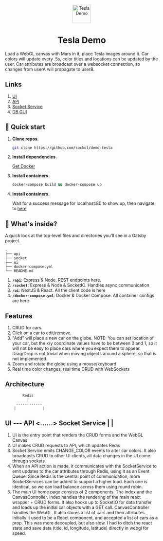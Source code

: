 <p align="center">
  <img alt="Tesla Demo" src="https://www.tesla.com/themes/custom/tesla_frontend/assets/favicons/favicon.ico" width="60" /> 
</p>
<h1 align="center">
  Tesla Demo
</h1>

Load a WebGL canvas with Mars in it, place Tesla images around it. 
Car colors will update every .5s, color titles and locations can be updated by the user.
Car attributes are broadcast over a websocket connection, so changes from userA will propagate to userB.

## Links 

  1. [UI](http://localhost:80)
  2. [API](http://localhost:81)
  3. [Socket Service](http://localhost:81)
  4. [DB GUI](http://localhost:8081/)

## 🚀 Quick start

1.  **Clone repos.**

    ```sh 
    git clone https://github.com/sockol/demo-tesla
    ```

2.  **Install dependencies.**

    [Get Docker](https://www.docker.com/products/docker-desktop)
 
3.  **Install containers.**

    ```sh 
    docker-compose build && docker-compose up
    ```
4.  **Install containers.**

    Wait for a success message for localhost:80 to show up, then navigate to [here](localhost:80)


## 🧐 What's inside?

A quick look at the top-level files and directories you'll see in a Gatsby project.

    .
    ├── api
    ├── socket
    ├── ui
    ├── docker-compose.yml 
    └── README.md

  1.  **`/api`**: Express & Node. REST endpoints here. 
  2.  **`/socket`**: Express & Node & SocketIO. Handles async communication
  3.  **`/ui`**: NextJS & React. All the client code is here
  4.  **`/docker-compose.yml`**: Docker & Docker Compose. All container configs are here

## Features 
1. CRUD for cars.
2. Click on a car to edit/remove.
3. "Add" will place a new car on the globe. NOTE: You can set location of your car, but the x/y coordinate values have to be between 0 and 1, so it will not be easy to place cars where you expect them to appear. Drag/Drop is not trivial when moving objects around a sphere, so that is not implemented.
4. Zoom and rotate the globe using a mouse/keyboard
5. Real time color changes, real time CRUD with WebSockets 

## Architecture 

            Redis
              |
         ------------
        |            |
UI --- API <......> Socket Service
|                    |
 --------------------

1. UI is the entry point that renders the CRUD forms and the WebGL Canvas
2. UI makes CRUD requests to API, which updates Redis
3. Socket Service emits CHANGE_COLOR events to alter car colors. It also broadcasts CRUD to other UI clients, all data changes in the UI come through sockets
4. When an API action is made, it communicates with the SocketService to emit updates to the car attributes through Redis, using it as an Event Queue. Since Redis is the central point of communication, more SocketServices can be added to support a higher load. Each one is identical, so we can load balance across them using round robin. 
5. The main UI home page consists of 2 components. The index and the CanvasController. Index handles the rendering of the main react wrapper + CRUD forms. It also hooks up to SocketIO for data transfer and loads up the initial car objects with a GET call. 
CanvasController handles the WebGL. It also stores a list of cars and their attributes. Initially it used to be a React component, and accepted a list of cars as a prop. This was more decoupled, but also slow. I had to ditch the react state and save data (title, id, longitude, latitude) directly in webgl for speed.  